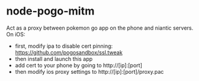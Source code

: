 # node-pogo-mitm

Act as a proxy between pokemon go app on the phone and niantic servers.  
On iOS:
 - first, modify ipa to disable cert pinning: https://github.com/pogosandbox/ssl.tweak  
 - then install and launch this app
 - add cert to your phone by going to http://[ip]:[port]
 - then modify ios proxy settings to http://[ip]:[port]/proxy.pac
 

